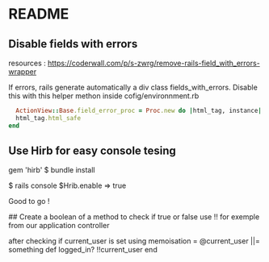 # README

## Disable fields with errors
resources : https://coderwall.com/p/s-zwrg/remove-rails-field_with_errors-wrapper

If errors, rails generate automatically a div class fields_with_errors. 
Disable this with this helper methon inside cofig/environnment.rb

```ruby
  ActionView::Base.field_error_proc = Proc.new do |html_tag, instance|
  html_tag.html_safe
end
```

## Use Hirb for easy console tesing
gem 'hirb'
$ bundle install 

$ rails console 
$Hrib.enable 
=> true 

Good to go !

## Create a boolean of a method to check if true or false 
use !! 
for exemple from our application controller 

after checking if current_user is set using memoisation = @current_user ||= something
def logged_in?
  !!current_user 
end
